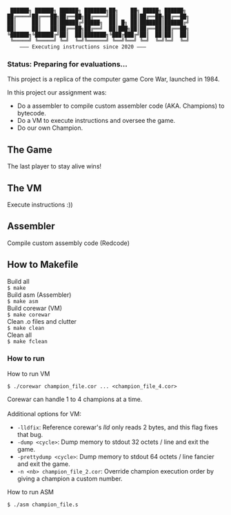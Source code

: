 ```
 ██████╗ ██████╗ ██████╗ ███████╗██╗    ██╗ █████╗ ██████╗ 
██╔════╝██╔═══██╗██╔══██╗██╔════╝██║    ██║██╔══██╗██╔══██╗
██║     ██║   ██║██████╔╝█████╗  ██║ █╗ ██║███████║██████╔╝
██║     ██║   ██║██╔══██╗██╔══╝  ██║███╗██║██╔══██║██╔══██╗
╚██████╗╚██████╔╝██║  ██║███████╗╚███╔███╔╝██║  ██║██║  ██║
 ╚═════╝ ╚═════╝ ╚═╝  ╚═╝╚══════╝ ╚══╝╚══╝ ╚═╝  ╚═╝╚═╝  ╚═╝ 
	––– Executing instructions since 2020 –––
```

### Status: Preparing for evaluations...

This project is a replica of the computer game Core War, launched in 1984.<br>

In this project our assignment was:
* Do a assembler to compile custom assembler code (AKA. Champions) to bytecode.
* Do a VM to execute instructions and oversee the game.
* Do our own Champion.

## The Game
The last player to stay alive wins!
## The VM
Execute instructions :))
## Assembler
Compile custom assembly code (Redcode)
## How to Makefile
Build all<br>
`$ make`<br>
Build asm (Assembler)<br>
`$ make asm`<br>
Build corewar (VM)<br>
`$ make corewar`<br>
Clean .o files and clutter<br>
`$ make clean`<br>
Clean all<br>
`$ make fclean`<br>

### How to run
How to run VM
```
$ ./corewar champion_file.cor ... <champion_file_4.cor>
```
Corewar can handle 1 to 4 champions at a time.<br><br>
Additional options for VM:
* `-lldfix`: Reference corewar's _lld_ only reads 2 bytes, and this flag fixes that bug.
* `-dump <cycle>`: Dump memory to stdout 32 octets / line and exit the game.
* `-prettydump <cycle>`: Dump memory to stdout 64 octets / line fancier and exit the game.
* `-n <nb> champion_file_2.cor`: Override champion execution order by giving a champion a custom number.


How to run ASM
```
$ ./asm champion_file.s
```


